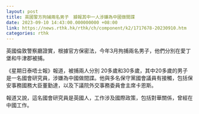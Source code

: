 ```yaml
---
layout: post
title: 英國警方拘捕兩名男子　據報其中一人涉嫌為中國做間諜
date: 2023-09-10 14:43:00.000000000 +08:00
link: https://news.rthk.hk/rthk/ch/component/k2/1717678-20230910.htm
categories: rthk
---
```


英國倫敦警察廳證實，根據官方保密法，今年3月拘捕兩名男子，他們分別在愛丁堡和牛津郡被捕。

《星期日泰唔士報》報道，被捕兩人分別 20多歲和30多歲，其中20多歲的男子是一名國會研究員，涉嫌為中國做間諜。他與多名保守黨國會議員有接觸，包括保安事務國務大臣董勤達，以及下議院外交事務委員會主席卡恩斯。

報道又說，這名國會研究員是英國人，工作涉及國際政策，包括對華關係，曾經在中國工作。
